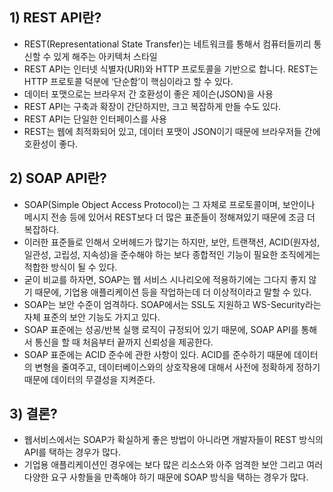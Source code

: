 ## 1) REST API란?
- REST(Representational State Transfer)는 네트워크를 통해서 컴퓨터들끼리 통신할 수 있게 해주는 아키텍처 스타일  
- REST API는 인터넷 식별자(URI)와 HTTP 프로토콜을 기반으로 합니다. REST는 HTTP 프로토콜 덕분에 ‘단순함’이 핵심이라고 할 수 있다.  
- 데이터 포맷으로는 브라우저 간 호환성이 좋은 제이슨(JSON)을 사용  
- REST API는 구축과 확장이 간단하지만, 크고 복잡하게 만들 수도 있다.  
- REST API는 단일한 인터페이스를 사용  
- REST는 웹에 최적화되어 있고, 데이터 포맷이 JSON이기 때문에 브라우저들 간에 호환성이 좋다.  

## 2) SOAP API란?  
- SOAP(Simple Object Access Protocol)는 그 자체로 프로토콜이며, 보안이나 메시지 전송 등에 있어서 REST보다 더 많은 표준들이 정해져있기 때문에 조금 더 복잡하다.  
- 이러한 표준들로 인해서 오버헤드가 많기는 하지만, 보안, 트랜잭션, ACID(원자성, 일관성, 고립성, 지속성)을 준수해야 하는 보다 종합적인 기능이 필요한 조직에게는 적합한 방식이 될 수 있다.
- 굳이 비교를 하자면, SOAP는 웹 서비스 시나리오에 적용하기에는 그다지 좋지 않기 때문에, 기업용 애플리케이션 등을 작업하는데 더 이상적이라고 말할 수 있다.  
- SOAP는 보안 수준이 엄격하다. SOAP에서는 SSL도 지원하고 WS-Security라는 자체 표준의 보안 기능도 가지고 있다.  
- SOAP 표준에는 성공/반복 실행 로직이 규정되어 있기 때문에, SOAP API를 통해서 통신을 할 때 처음부터 끝까지 신뢰성을 제공한다.  
- SOAP 표준에는 ACID 준수에 관한 사항이 있다. ACID를 준수하기 때문에 데이터의 변형을 줄여주고, 데이터베이스와의 상호작용에 대해서 사전에 정확하게 정하기 때문에 데이터의 무결성을 지켜준다.  

## 3) 결론?  
- 웹서비스에서는 SOAP가 확실하게 좋은 방법이 아니라면 개발자들이 REST 방식의 API를 택하는 경우가 많다.  
- 기업용 애플리케이션인 경우에는 보다 많은 리소스와 아주 엄격한 보안 그리고 여러 다양한 요구 사항들을 만족해야 하기 때문에 SOAP 방식을 택하는 경우가 많다.
